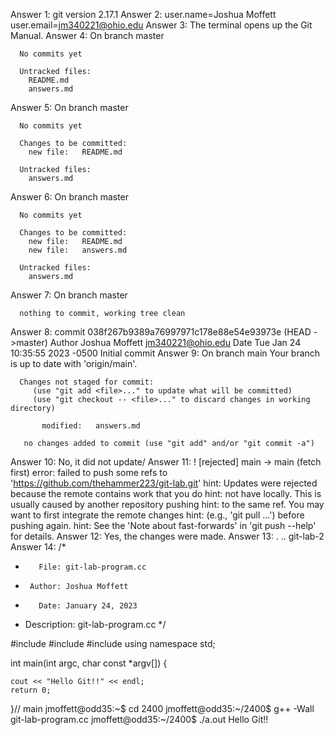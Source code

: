 Answer 1: git version 2.17.1
Answer 2: user.name=Joshua Moffett
          user.email=jm340221@ohio.edu
Answer 3: The terminal opens up the Git Manual.
Answer 4: On branch master
	
	  No commits yet

	  Untracked files:
		README.md
		answers.md
Answer 5: On branch master
	
	  No commits yet
	
	  Changes to be committed:
		new file:   README.md

	  Untracked files:
		answers.md
Answer 6: On branch master
	
	  No commits yet
	
	  Changes to be committed:
		new file:   README.md
		new file:   answers.md

	  Untracked files:
		answers.md
Answer 7: On branch master
	
	  nothing to commit, working tree clean
Answer 8: commit 038f267b9389a76997971c178e88e54e93973e (HEAD ->master)
	  Author Joshua Moffett <jm340221@ohio.edu>
	  Date  Tue Jan 24 10:35:55 2023 -0500
		Initial commit
Answer 9: On branch main
	  Your branch is up to date with 'origin/main'.

	  Changes not staged for commit:
	     (use "git add <file>..." to update what will be committed)
	     (use "git checkout -- <file>..." to discard changes in working directory)

		   modified:   answers.md

	   no changes added to commit (use "git add" and/or "git commit -a")
Answer 10: No, it did not update/
Answer 11: ! [rejected]        main -> main (fetch first)
	   error: failed to push some refs to 'https://github.com/thehammer223/git-lab.git'
	   hint: Updates were rejected because the remote contains work that you do
	   hint: not have locally. This is usually caused by another repository pushing
	   hint: to the same ref. You may want to first integrate the remote changes
	   hint: (e.g., 'git pull ...') before pushing again.
	   hint: See the 'Note about fast-forwards' in 'git push --help' for details.
Answer 12: Yes, the changes were made.
Answer 13: .  ..  git-lab-2 
Answer 14:
/*
 *        File: git-lab-program.cc
 *      Author: Joshua Moffett
 *        Date: January 24, 2023
 * Description: git-lab-program.cc
 */

#include <iostream>
#include <iomanip>
#include <cstdlib>
using namespace std;


int main(int argc, char const *argv[]) {

    cout << "Hello Git!!" << endl;
    return 0;
}// main
	  jmoffett@odd35:~$ cd 2400
	  jmoffett@odd35:~/2400$ g++ -Wall git-lab-program.cc
	  jmoffett@odd35:~/2400$ ./a.out
	  Hello Git!! 
